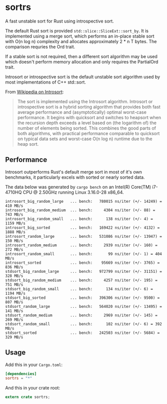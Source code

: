 sortrs
======

A fast unstable sort for Rust using introspective sort.

The default Rust sort is provided `std::slice::SliceExt::sort_by`. It is
implemented using a merge sort, which performs an in-place stable sort with
O(n log n) complexity and allocates approximately 2 * n T bytes. The comparison
requries the Ord trait.

If a stable sort is not required, then a different sort algorithm may be used
which doesn't perform memory allocation and only requires the PartialOrd trait.

Introsort or introspective sort is the default unstable sort algorithm used by
most implementations of C++ std::sort.

From [Wikipedia on Introsort](https://en.wikipedia.org/wiki/Introsort):

> The sort is implemented using the Introsort algorithm. Introsort or
> introspective sort is a hybrid sorting algorithm that provides both fast
> average performance and (asymptotically) optimal worst-case performance.
> It begins with quicksort and switches to heapsort when the recursion depth
> exceeds a level based on (the logarithm of) the number of elements being
> sorted. This combines the good parts of both algorithms, with practical
> performance comparable to quicksort on typical data sets and worst-case
> O(n log n) runtime due to the heap sort.

## Performance

Introsort outperforms Rust's default merge sort in most of it's own benchmarks,
it particularly excels with sorted or nearly sorted data.

The data below was generated by `cargo bench` on an Intel(R) Core(TM) i7-4710HQ
CPU @ 2.50GHz running Linux 3.16.0-28 x86_64.

```
introsort_big_random_large   ... bench:   780015 ns/iter (+/- 14249) = 410 MB/s
introsort_big_random_medium  ... bench:     4304 ns/iter (+/- 88) = 743 MB/s
introsort_big_random_small   ... bench:      138 ns/iter (+/- 4) = 1159 MB/s
introsort_big_sorted         ... bench:   169422 ns/iter (+/- 4132) = 1888 MB/s
introsort_random_large       ... bench:   531086 ns/iter (+/- 13947) = 150 MB/s
introsort_random_medium      ... bench:     2939 ns/iter (+/- 160) = 272 MB/s
introsort_random_small       ... bench:       99 ns/iter (+/- 1) = 404 MB/s
introsort_sorted             ... bench:    95669 ns/iter (+/- 3765) = 836 MB/s
stdsort_big_random_large     ... bench:   972799 ns/iter (+/- 31151) = 328 MB/s
stdsort_big_random_medium    ... bench:     4257 ns/iter (+/- 195) = 751 MB/s
stdsort_big_random_small     ... bench:      134 ns/iter (+/- 6) = 1194 MB/s
stdsort_big_sorted           ... bench:   396306 ns/iter (+/- 9500) = 807 MB/s
stdsort_random_large         ... bench:   564020 ns/iter (+/- 13495) = 141 MB/s
stdsort_random_medium        ... bench:     2969 ns/iter (+/- 145) = 269 MB/s
stdsort_random_small         ... bench:      102 ns/iter (+/- 6) = 392 MB/s
stdsort_sorted               ... bench:   242503 ns/iter (+/- 5684) = 329 MB/s
```

## Usage

Add this in your `Cargo.toml`:

```toml
[dependencies]
sortrs = "*"
```

And this in your crate root:

```rust
extern crate sortrs;
```

